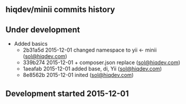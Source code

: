 hiqdev/minii commits history
----------------------------

## Under development

- Added basics
    - 2b31a5d 2015-12-01 changed namespace to yii <- minii (sol@hiqdev.com)
    - 339b274 2015-12-01 + composer.json replace (sol@hiqdev.com)
    - 1aeafab 2015-12-01 added base, di, Yii (sol@hiqdev.com)
    - 8e8562b 2015-12-01 inited (sol@hiqdev.com)

## Development started 2015-12-01

